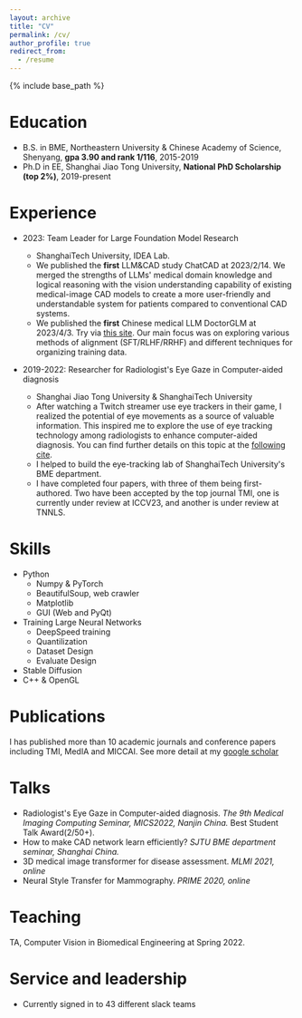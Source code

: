 ```yaml
---
layout: archive
title: "CV"
permalink: /cv/
author_profile: true
redirect_from:
  - /resume
---
```


{% include base_path %}

Education
======
* B.S. in BME, Northeastern University & Chinese Academy of Science, Shenyang, **gpa 3.90 and rank 1/116**, 2015-2019
* Ph.D in EE, Shanghai Jiao Tong University, **National PhD Scholarship (top 2%)**, 2019-present

Experience
======
* 2023: Team Leader for Large Foundation Model Research
  * ShanghaiTech University, IDEA Lab.
  * We published the **first** LLM&CAD study ChatCAD at 2023/2/14. We merged the strengths of LLMs' medical domain knowledge and logical reasoning with the vision understanding capability of existing medical-image CAD models to create a more user-friendly and understandable system for patients compared to conventional CAD systems.
  * We published the **first** Chinese medical LLM DoctorGLM at 2023/4/3. Try via [this site](https://doctorglm.idealab-llms.com). Our main focus was on exploring various methods of alignment (SFT/RLHF/RRHF) and different techniques for organizing training data.

* 2019-2022: Researcher for Radiologist's Eye Gaze in Computer-aided diagnosis
  * Shanghai Jiao Tong University & ShanghaiTech University
  * After watching a Twitch streamer use eye trackers in their game, I realized the potential of eye movements as a source of valuable information. This inspired me to explore the use of eye tracking technology among radiologists to enhance computer-aided diagnosis. You can find further details on this topic at the [following cite](https://jamesqfreeman.github.io/eyetracking/).
  * I helped to build the eye-tracking lab of ShanghaiTech University's BME department. 
  * I have completed four papers, with three of them being first-authored. Two have been accepted by the top journal TMI, one is currently under review at ICCV23, and another is under review at TNNLS.
  
Skills
======
* Python
  * Numpy & PyTorch
  * BeautifulSoup, web crawler
  * Matplotlib 
  * GUI (Web and PyQt)
* Training Large Neural Networks
  * DeepSpeed training
  * Quantilization
  * Dataset Design
  * Evaluate Design
* Stable Diffusion
* C++ & OpenGL

Publications
======
I has published more than 10 academic journals and conference papers including TMI, MedIA and MICCAI. See more detail at my [google scholar](https://scholar.google.com/citations?view_op=list_works&hl=en&hl=en&user=XNgqZaoAAAAJ)
  
Talks
======
* Radiologist's Eye Gaze in Computer-aided diagnosis. *The 9th Medical Imaging Computing Seminar, MICS2022, Nanjin China.* Best Student Talk Award(2/50+).
* How to make CAD network learn efficiently? *SJTU BME department seminar, Shanghai China.*
* 3D medical image transformer for disease assessment. *MLMI 2021, online*
* Neural Style Transfer for Mammography. *PRIME 2020, online*
  
Teaching
======
TA, Computer Vision in Biomedical Engineering at Spring 2022.

Service and leadership
======
* Currently signed in to 43 different slack teams
